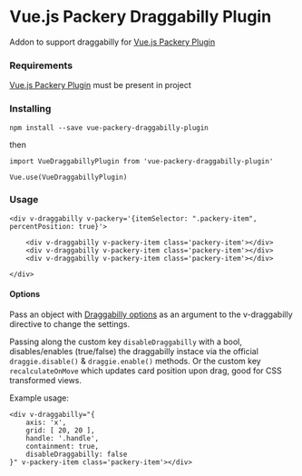# Vue.js Packery Draggabilly Plugin

Addon to support draggabilly for [Vue.js Packery Plugin](https://github.com/t-k-f/vue-packery-plugin)

### Requirements

[Vue.js Packery Plugin](https://github.com/t-k-f/vue-packery-plugin) must be present in project

### Installing

```
npm install --save vue-packery-draggabilly-plugin
```

then

```
import VueDraggabillyPlugin from 'vue-packery-draggabilly-plugin'

Vue.use(VueDraggabillyPlugin)
```

### Usage

```
<div v-draggabilly v-packery='{itemSelector: ".packery-item", percentPosition: true}'>

    <div v-draggabilly v-packery-item class='packery-item'></div>
    <div v-draggabilly v-packery-item class='packery-item'></div>
    <div v-draggabilly v-packery-item class='packery-item'></div>

</div>
```


#### Options

Pass an object with [Draggabilly options](https://draggabilly.desandro.com/) as an argument to the v-draggabilly directive to change the settings.

Passing along the custom key `disableDraggabilly` with a bool, disables/enables (true/false) the draggabilly instace via the official `draggie.disable()` & `draggie.enable()` methods.
Or the custom key `recalculateOnMove` which updates card position upon drag, good for CSS transformed views.

Example usage:
```
<div v-draggabilly="{
    axis: 'x',
    grid: [ 20, 20 ],
    handle: '.handle',
    containment: true,
    disableDraggabilly: false
}" v-packery-item class='packery-item'></div>
```
